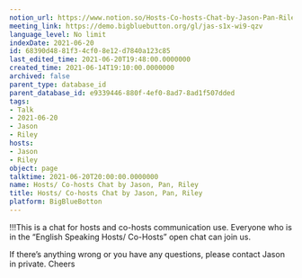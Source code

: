 ```yaml
---
notion_url: https://www.notion.so/Hosts-Co-hosts-Chat-by-Jason-Pan-Riley-68390d4881f34cf08e12d7840a123c85
meeting_link: https://demo.bigbluebutton.org/gl/jas-s1x-wi9-qzv
language_level: No limit
indexDate: 2021-06-20
id: 68390d48-81f3-4cf0-8e12-d7840a123c85
last_edited_time: 2021-06-20T19:48:00.0000000
created_time: 2021-06-14T19:10:00.0000000
archived: false
parent_type: database_id
parent_database_id: e9339446-880f-4ef0-8ad7-8ad1f507dded
tags:
- Talk
- 2021-06-20
- Jason
- Riley
hosts:
- Jason
- Riley
object: page
talktime: 2021-06-20T20:00:00.0000000
name: Hosts/ Co-hosts Chat by Jason, Pan, Riley
title: Hosts/ Co-hosts Chat by Jason, Pan, Riley
platform: BigBlueBotton
---
```


!!!This is a chat for hosts and co-hosts communication use. Everyone who is in the “English Speaking Hosts/ Co-Hosts” open chat can join us.

If there’s anything wrong or you have any questions, please contact Jason in private. Cheers

